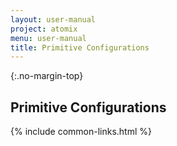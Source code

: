 ```yaml
---
layout: user-manual
project: atomix
menu: user-manual
title: Primitive Configurations
---
```


{:.no-margin-top}
## Primitive Configurations

{% include common-links.html %}
